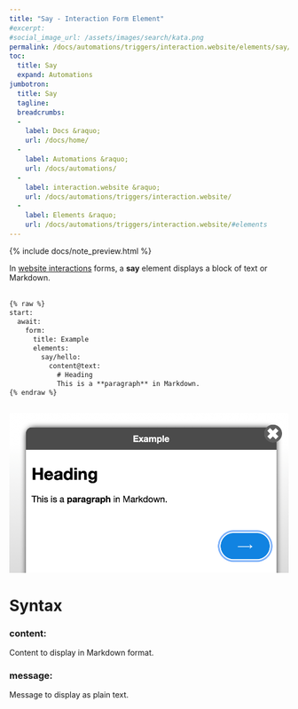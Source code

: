 ```yaml
---
title: "Say - Interaction Form Element"
#excerpt: 
#social_image_url: /assets/images/search/kata.png
permalink: /docs/automations/triggers/interaction.website/elements/say/
toc:
  title: Say
  expand: Automations
jumbotron:
  title: Say
  tagline: 
  breadcrumbs:
  -
    label: Docs &raquo;
    url: /docs/home/
  -
    label: Automations &raquo;
    url: /docs/automations/
  -
    label: interaction.website &raquo;
    url: /docs/automations/triggers/interaction.website/
  -
    label: Elements &raquo;
    url: /docs/automations/triggers/interaction.website/#elements
---
```


{% include docs/note_preview.html %}

In [website interactions](/docs/automations/triggers/interaction.website/) forms, a **say** element displays a block of text or Markdown.

<pre>
<code class="language-cerb">
{% raw %}
start:
  await:
    form:
      title: Example
      elements:
        say/hello:
          content@text:
            # Heading
            This is a **paragraph** in Markdown.
{% endraw %}
</code>
</pre>

<div class="cerb-screenshot">
<img src="/assets/images/docs/automations/triggers/interaction.website/elements/say.png" class="screenshot">
</div>

# Syntax

### content:

Content to display in Markdown format.

### message:

Message to display as plain text.
